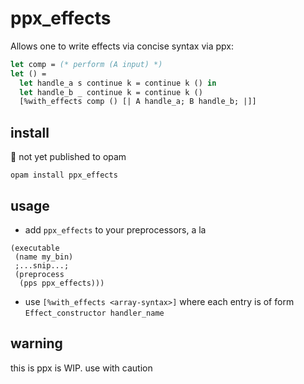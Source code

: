 # ppx_effects

Allows one to write effects via concise syntax via ppx:

```ml
let comp = (* perform (A input) *)
let () =
  let handle_a s continue k = continue k () in
  let handle_b _ continue k = continue k ()
  [%with_effects comp () [| A handle_a; B handle_b; |]]
```

## install

🚨 not yet published to opam

`opam install ppx_effects`

## usage

- add `ppx_effects` to your preprocessors, a la

```dune
(executable
 (name my_bin)
 ;...snip...;
 (preprocess
  (pps ppx_effects)))
```

- use `[%with_effects <array-syntax>]` where each entry is of form `Effect_constructor handler_name`

## warning

this is ppx is WIP. use with caution
